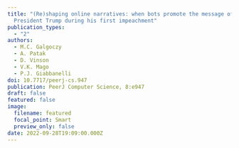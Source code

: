 ```yaml
---
title: "(Re)shaping online narratives: when bots promote the message of
  President Trump during his first impeachment"
publication_types:
  - "2"
authors:
  - M.C. Galgoczy
  - A. Patak
  - D. Vinson
  - V.K. Mago
  - P.J. Giabbanelli
doi: 10.7717/peerj-cs.947
publication: PeerJ Computer Science, 8:e947
draft: false
featured: false
image:
  filename: featured
  focal_point: Smart
  preview_only: false
date: 2022-09-28T19:09:00.000Z
---
```


